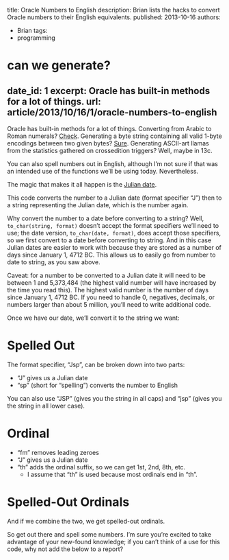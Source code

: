 title: Oracle Numbers to English
description: Brian lists the hacks to convert Oracle numbers to their English equivalents.
published: 2013-10-16
authors:
  - Brian
tags:
  - programming

# can we generate?
date_id: 1
excerpt: Oracle has built-in methods for a lot of things.
url: article/2013/10/16/1/oracle-numbers-to-english
---

Oracle has built-in methods for a lot of things. Converting from Arabic to Roman numerals? [Check](http://docs.oracle.com/cd/E16655_01/server.121/e17209/sql_elements004.htm#r15c1-t61). Generating a byte string containing all valid 1-byte encodings between two given bytes? [Sure](http://docs.oracle.com/cd/E16655_01/appdev.121/e17602/u_raw.htm#ARPLS71430). Generating ASCII-art llamas from the statistics gathered on crossedition triggers? Well, maybe in 13c.

You can also spell numbers out in English, although I’m not sure if that was an intended use of the functions we’ll be using today. Nevertheless.

The magic that makes it all happen is the [Julian date](http://en.wikipedia.org/wiki/Julian_calendar).

<script src="https://gist.github.com/8260183.js?file=JulianDate.sql"> </script>    

This code converts the number to a Julian date (format specifier “J”) then to a string representing the Julian date, which is the number again.

Why convert the number to a date before converting to a string? Well, `to_char(string, format)` doesn’t accept the format specifiers we’ll need to use; the date version, `to_char(date, format)`, does accept those specifiers, so we first convert to a date before converting to string. And in this case Julian dates are easier to work with because they are stored as a number of days since January 1, 4712 <abbr>BC</abbr>. This allows us to easily go from number to date to string, as you saw above.

Caveat: for a number to be converted to a Julian date it will need to be between 1 and 5,373,484 (the highest valid number will have increased by the time you read this). The highest valid number is the number of days since January 1, 4712 <abbr>BC</abbr>. If you need to handle 0, negatives, decimals, or numbers larger than about 5 million, you’ll need to write additional code.

Once we have our date, we’ll convert it to the string we want:

# Spelled Out  

<script src="https://gist.github.com/8260183.js?file=NumberToSpelled.sql"> </script>  

The format specifier, “Jsp”, can be broken down into two parts:

- “J” gives us a Julian date
- “sp” (short for “spelling”) converts the number to English

You can also use “JSP” (gives you the string in all caps) and “jsp” (gives you the string in all lower case).

# Ordinal

<script src="https://gist.github.com/8260183.js?file=NumberToOrdinal.sql"> </script>  

- “fm” removes leading zeroes
- “J” gives us a Julian date
- “th” adds the ordinal suffix, so we can get 1st, 2nd, 8th, etc.
  - I assume that “th” is used because most ordinals end in “th”.

# Spelled-Out Ordinals

<script src="https://gist.github.com/8260183.js?file=NumberToSpelledOrdinal.sql"> </script>  

And if we combine the two, we get spelled-out ordinals.

So get out there and spell some numbers. I’m sure you’re excited to take advantage of your new-found knowledge; if you can’t think of a use for this code, why not add the below to a report?

<script src="https://gist.github.com/8260183.js?file=AprilFools.sql"> </script>